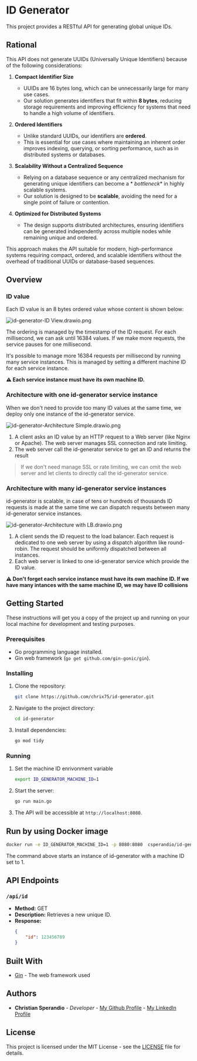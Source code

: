 # ID Generator

This project provides a RESTful API for generating global unique IDs.

## Rational

This API does not generate UUIDs (Universally Unique Identifiers) because of the following considerations:

1. **Compact Identifier Size**
    - UUIDs are 16 bytes long, which can be unnecessarily large for many use cases.
    - Our solution generates identifiers that fit within **8 bytes**, reducing storage requirements and improving
      efficiency for systems that need to handle a high volume of identifiers.

2. **Ordered Identifiers**
    - Unlike standard UUIDs, our identifiers are **ordered**.
    - This is essential for use cases where maintaining an inherent order improves indexing, querying, or sorting
      performance, such as in distributed systems or databases.

3. **Scalability Without a Centralized Sequence**
    - Relying on a database sequence or any centralized mechanism for generating unique identifiers can become a *
      *bottleneck** in highly scalable systems.
    - Our solution is designed to be **scalable**, avoiding the need for a single point of failure or contention.

4. **Optimized for Distributed Systems**
    - The design supports distributed architectures, ensuring identifiers can be generated independently across multiple
      nodes while remaining unique and ordered.

This approach makes the API suitable for modern, high-performance systems requiring compact, ordered, and scalable
identifiers without the overhead of traditional UUIDs or database-based sequences.

## Overview

### ID value

Each ID value is an 8 bytes ordered value whose content is shown below:

![id-generator-ID View.drawio.png](id-generator-ID%20View.drawio.png)

The ordering is managed by the timestamp of the ID request. For each millisecond, we can ask until 16384 values.
If we make more requests, the service pauses for one millisecond.

It's possible to manage more 16384 requests per millisecond by running many service instances. This is managed by
setting
a different machine ID for each service instance.

**⚠️ Each service instance must have its own machine ID.**

### Architecture with one id-generator service instance

When we don't need to provide too many ID values at the same time, we deploy only one instance of the id-generator
service.

![id-generator-Architecture Simple.drawio.png](id-generator-Architecture%20Simple.drawio.png)

1. A client asks an ID value by an HTTP request to a Web server (like Nginx or Apache). The web server manages SSL
   connection and rate limiting.
2. The web server call the id-generator service to get an ID and returns the result

> If we don't need manage SSL or rate limiting, we can omit the web server and let clients to directly call the
> id-generator service.

### Architecture with many id-generator service instances

id-generator is scalable, in case of tens or hundreds of thousands ID requests is made at the same time we can dispatch
requests between many id-generator service instances.

![id-generator-Architecture with LB.drawio.png](id-generator-Architecture%20with%20LB.drawio.png)

1. A client sends the ID request to the load balancer. Each request is dedicated to one web server by using a dispatch
   algorithm like round-robin. The request should be uniformly dispatched between all instances.
2. Each web server is linked to one id-generator service which provide the ID value.

**⚠️ Don't forget each service instance must have its own machine ID. If we have many intances with the same machine ID,
we may have ID collisions**

## Getting Started

These instructions will get you a copy of the project up and running on your local machine for development and testing
purposes.

### Prerequisites

* Go programming language installed.
* Gin web framework (`go get github.com/gin-gonic/gin`).

### Installing

1. Clone the repository:
   ```bash
   git clone https://github.com/chrix75/id-generator.git
   ```
2. Navigate to the project directory:
   ```bash
   cd id-generator
   ```
3. Install dependencies:
   ```bash
   go mod tidy
   ```

### Running

1. Set the machine ID enrivonment variable
    ```bash
    export ID_GENERATOR_MACHINE_ID=1
    ```
2. Start the server:
   ```bash
   go run main.go
   ```
3. The API will be accessible at `http://localhost:8080`.

## Run by using Docker image

   ```bash
   docker run -e ID_GENERATOR_MACHINE_ID=1 -p 8080:8080  csperandio/id-generator:1.0.0
   ```

The command above starts an instance of id-generator with a machine ID set to 1.

## API Endpoints

### `/api/id`

* **Method:** GET
* **Description:** Retrieves a new unique ID.
* **Response:**
    ```json
    {
        "id": 123456789
    }
    ```

## Built With

* [Gin](https://github.com/gin-gonic/gin) - The web framework used

## Authors

* **Christian Sperandio** -
  *Developer* - [My Github Profile](https://github.com/chrix75) - [My LinkedIn Profile](https://www.linkedin.com/in/christian-sperandio-25182a12)

## License

This project is licensed under the MIT License - see the [LICENSE](LICENSE) file for details.
